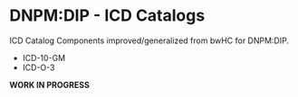 # DNPM:DIP - ICD Catalogs

ICD Catalog Components improved/generalized from bwHC for DNPM:DIP.

* ICD-10-GM
* ICD-O-3


**WORK IN PROGRESS**
